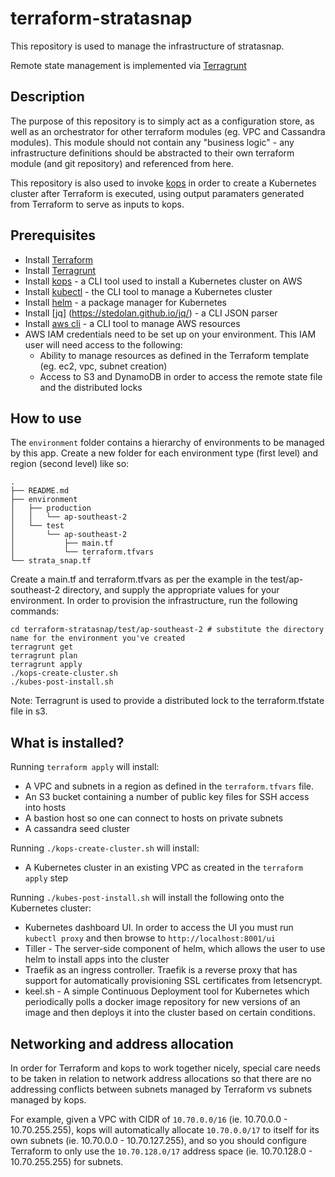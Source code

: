 # terraform-stratasnap

This repository is used to manage the infrastructure of stratasnap.

Remote state management is implemented via [Terragrunt](https://github.com/gruntwork-io/terragrunt)


## Description

The purpose of this repository is to simply act as a configuration store, as well as an orchestrator for other terraform modules (eg. VPC and Cassandra modules). This module should not contain any "business logic" - any infrastructure definitions should be abstracted to their own terraform module (and git repository) and referenced from here.

This repository is also used to invoke [kops](https://github.com/kubernetes/kops) in order to create a Kubernetes cluster after Terraform is executed, using output paramaters generated from Terraform to serve as inputs to kops.

## Prerequisites
- Install [Terraform](http://terraform.io)
- Install [Terragrunt](https://github.com/gruntwork-io/terragrunt)
- Install [kops](http://github.com/kubernetes/kops) - a CLI tool used to install a Kubernetes cluster on AWS
- Install [kubectl](https://kubernetes.io/docs/tasks/tools/install-kubectl/) - the CLI tool to manage a Kubernetes cluster
- Install [helm](https://helm.sh/) - a package manager for Kubernetes
- Install [jq] (https://stedolan.github.io/jq/) - a CLI JSON parser
- Install [aws cli](https://aws.amazon.com/cli/) - a CLI tool to manage AWS resources
- AWS IAM credentials need to be set up on your environment. This IAM user will need access to the following:
  - Ability to manage resources as defined in the Terraform template (eg. ec2, vpc, subnet creation)
  - Access to S3 and DynamoDB in order to access the remote state file and the distributed locks


## How to use

The `environment` folder contains a hierarchy of environments to be managed by this app. Create a new folder for each environment type (first level) and region (second level) like so:

    .
    ├── README.md
    ├── environment
    │   ├── production
    │   │   └── ap-southeast-2
    │   └── test
    │       └── ap-southeast-2
    │           ├── main.tf
    │           └── terraform.tfvars
    └── strata_snap.tf

Create a main.tf and terraform.tfvars as per the example in the test/ap-southeast-2 directory, and supply the appropriate values for your environment. In order to provision the infrastructure, run the following commands:

    cd terraform-stratasnap/test/ap-southeast-2 # substitute the directory name for the environment you've created
    terragrunt get
    terragrunt plan
    terragrunt apply
    ./kops-create-cluster.sh
    ./kubes-post-install.sh

Note: Terragrunt is used to provide a distributed lock to the terraform.tfstate file in s3.

## What is installed?

Running `terraform apply` will install:
- A VPC and subnets in a region as defined in the `terraform.tfvars` file.
- An S3 bucket containing a number of public key files for SSH access into hosts
- A bastion host so one can connect to hosts on private subnets
- A cassandra seed cluster

Running `./kops-create-cluster.sh` will install:
- A Kubernetes cluster in an existing VPC as created in the `terraform apply` step

Running `./kubes-post-install.sh` will install the following onto the Kubernetes cluster:
- Kubernetes dashboard UI. In order to access the UI you must run `kubectl proxy` and then browse to `http://localhost:8001/ui`
- Tiller - The server-side component of helm, which allows the user to use helm to install apps into the cluster
- Traefik as an ingress controller. Traefik is a reverse proxy that has support for automatically provisioning SSL certificates from letsencrypt.
- keel.sh - A simple Continuous Deployment tool for Kubernetes which periodically polls a docker image repository for new versions of an image and then deploys it into the cluster based on certain conditions.

## Networking and address allocation

In order for Terraform and kops to work together nicely, special care needs to be taken in relation to network address allocations so that there are no addressing conflicts between subnets managed by Terraform vs subnets managed by kops.

For example, given a VPC with CIDR of `10.70.0.0/16` (ie. 10.70.0.0 - 10.70.255.255), kops will automatically allocate `10.70.0.0/17` to itself for its own subnets (ie. 10.70.0.0 - 10.70.127.255), and so you should configure Terraform to only use the `10.70.128.0/17` address space (ie. 10.70.128.0 - 10.70.255.255) for subnets.